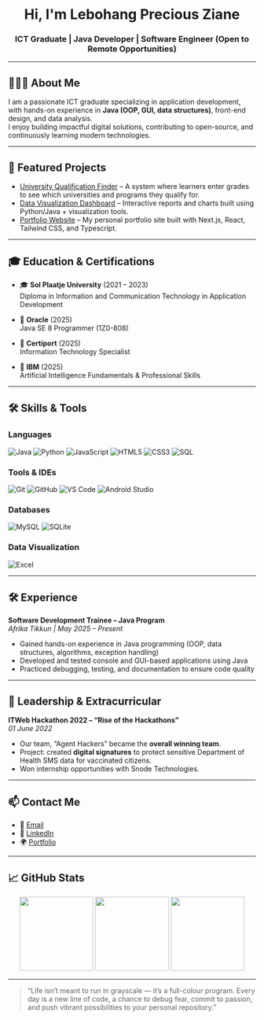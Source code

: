 <h1 align="center">Hi, I'm Lebohang Precious Ziane</h1>
<h3 align="center">ICT Graduate | Java Developer | Software Engineer (Open to Remote Opportunities)</h3>

---

## 👩🏽‍💻 About Me
I am a passionate ICT graduate specializing in application development, with hands-on experience in **Java (OOP, GUI, data structures)**, front-end design, and data analysis.  
I enjoy building impactful digital solutions, contributing to open-source, and continuously learning modern technologies.

---

## 🚀 Featured Projects
- [University Qualification Finder](#) – A system where learners enter grades to see which universities and programs they qualify for.  
- [Data Visualization Dashboard](#) – Interactive reports and charts built using Python/Java + visualization tools.  
- [Portfolio Website](https://zianesite-portfolio.vercel.app/) – My personal portfolio site built with Next.js, React, Tailwind CSS, and Typescript.  



---

## 🎓 Education & Certifications

- 🎓 **Sol Plaatje University** (2021 – 2023)  
  Diploma in Information and Communication Technology in Application Development

- 🏅 **Oracle** (2025)  
  Java SE 8 Programmer (1Z0-808)

- 📜 **Certiport** (2025)  
  Information Technology Specialist

- 🤖 **IBM** (2025)  
  Artificial Intelligence Fundamentals & Professional Skills

---

## 🛠️ Skills & Tools

### Languages
![Java](https://img.shields.io/badge/Java-%23ED8B00.svg?style=for-the-badge&logo=java&logoColor=white)
![Python](https://img.shields.io/badge/Python-3670A0?style=for-the-badge&logo=python&logoColor=white)
![JavaScript](https://img.shields.io/badge/JavaScript-%23323330.svg?style=for-the-badge&logo=javascript&logoColor=%23F7DF1E)
![HTML5](https://img.shields.io/badge/HTML5-%23E34F26.svg?style=for-the-badge&logo=html5&logoColor=white)
![CSS3](https://img.shields.io/badge/CSS3-%231572B6.svg?style=for-the-badge&logo=css3&logoColor=white)
![SQL](https://img.shields.io/badge/SQL-4479A1?style=for-the-badge&logo=postgresql&logoColor=white)

### Tools & IDEs
![Git](https://img.shields.io/badge/Git-%23F05033.svg?style=for-the-badge&logo=git&logoColor=white)
![GitHub](https://img.shields.io/badge/GitHub-%23121011.svg?style=for-the-badge&logo=github&logoColor=white)
![VS Code](https://img.shields.io/badge/VSCode-%23007ACC.svg?style=for-the-badge&logo=visual-studio-code&logoColor=white)
![Android Studio](https://img.shields.io/badge/Android%20Studio-3DDC84.svg?style=for-the-badge&logo=android-studio&logoColor=white)

### Databases
![MySQL](https://img.shields.io/badge/MySQL-%2300f.svg?style=for-the-badge&logo=mysql&logoColor=white)
![SQLite](https://img.shields.io/badge/SQLite-003B57?style=for-the-badge&logo=sqlite&logoColor=white)

### Data Visualization
![Excel](https://img.shields.io/badge/Microsoft%20Excel-217346?style=for-the-badge&logo=microsoft-excel&logoColor=white)

---

## 🛠️ Experience

**Software Development Trainee – Java Program**  
_Afrika Tikkun | May 2025 – Present_  
- Gained hands-on experience in Java programming (OOP, data structures, algorithms, exception handling)  
- Developed and tested console and GUI-based applications using Java  
- Practiced debugging, testing, and documentation to ensure code quality  

---

## 🌟 Leadership & Extracurricular

**ITWeb Hackathon 2022 – “Rise of the Hackathons”**  
_01 June 2022_  
- Our team, “Agent Hackers” became the **overall winning team**.  
- Project: created **digital signatures** to protect sensitive Department of Health SMS data for vaccinated citizens.  
- Won internship opportunities with Snode Technologies.  

---

## 📫 Contact Me
- 📧 [Email](mailto:lebohangziane@gmail.com)  
- 💼 [LinkedIn](https://www.linkedin.com/in/lebohang-ziane-3805332b1/)  
- 🌍 [Portfolio](https://zianesite.github.io/ZianeSite/)  

---

## 📈 GitHub Stats
<p align="center">
  <img src="https://github-readme-stats.vercel.app/api?username=ZianeSite&show_icons=true&theme=radical" height="150"/>
  <img src="https://github-profile-summary-cards.vercel.app/api/cards/repos-per-language?username=ZianeSite&theme=radical" height="150"/>
  <img src="https://github-readme-streak-stats.herokuapp.com/?user=ZianeSite&theme=radical" height="150"/>
</p>

---

> “Life isn’t meant to run in grayscale — it’s a full-colour program. Every day is a new line of code, a chance to debug fear, commit to passion, and push vibrant possibilities to your personal repository.”
